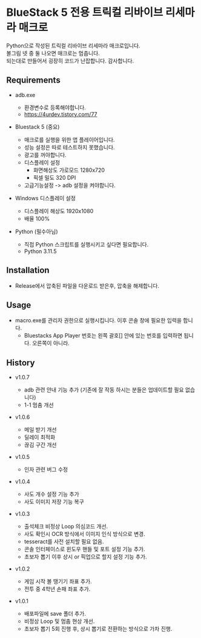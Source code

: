# BlueStack 5 전용 트릭컬 리바이브 리세마라 매크로
Python으로 작성된 트릭컬 리바이브 리세마라 매크로입니다. <br>
볼그림 넷 중 둘 나오면 매크로는 멈춥니다. <br>
되는대로 만들어서 굉장히 코드가 난잡합니다. 감사합니다.

## Requirements
- adb.exe
    - 환경변수로 등록해야합니다.
    - https://4urdev.tistory.com/77
      
- Bluestack 5 (중요)
    - 매크로를 실행을 위한 앱 플레이어입니다.
    - 성능 설정은 따로 테스트하지 못했습니다.
    - 광고를 꺼야합니다.
    - 디스플레이 설정
        - 화면해상도 가로모드 1280x720
        - 픽셀 밀도 320 DPI
    - 고급기능설정 -> adb 설정을 켜야합니다.

- Windows 디스플레이 설정
    - 디스플레이 해상도 1920x1080
    - 배율 100%

- Python (필수아님)
    - 직접 Python 스크립트를 실행시키고 싶다면 필요합니다.
    - Python 3.11.5

## Installation
- Release에서 압축된 파일을 다운로드 받은후, 압축을 해제합니다.

## Usage
- macro.exe를 관리자 권한으로 실행시킵니다. 이후 콘솔 창에 필요한 입력을 합니다.
    - Bluestacks App Player 번호는 왼쪽 괄호[] 안에 있는 번호를 입력하면 됩니다. 오른쪽이 아니라.


## History
- v1.0.7
    - adb 관련 안내 기능 추가 (기존에 잘 작동 하시는 분들은 업데이트할 필요 없습니다)
    - 1-1 멈춤 개선
- v1.0.6
    - 메일 받기 개선
    - 딜레이 최적화
    - 끊김 구간 개선
- v1.0.5
    - 인자 관련 버그 수정
- v1.0.4
    - 사도 개수 설정 기능 추가
    - 사도 이미지 저장 기능 복구
- v1.0.3
    - 출석체크 비정상 Loop 의심코드 개선.
    - 사도 확인시 OCR 방식에서 이미지 인식 방식으로 변경.
    - tesseract를 사전 설치할 필요 없음.
    - 콘솔 인터페이스로 윈도우 핸들 및 포트 설정 기능 추가.
    - 초보자 뽑기 이후 상시 or 픽업으로 할지 설정 기능 추가.
      
- v1.0.2
    - 게임 시작 볼 땡기기 좌표 추가.
    - 전투 중 4학년 손패 좌표 추가.

- v1.0.1
    - 배포파일에 save 폴더 추가.
    - 비정상 Loop 및 멈춤 현상 개선.
    - 초보자 뽑기 5회 진행 후, 상시 뽑기로 전환하는 방식으로 가차 진행.
